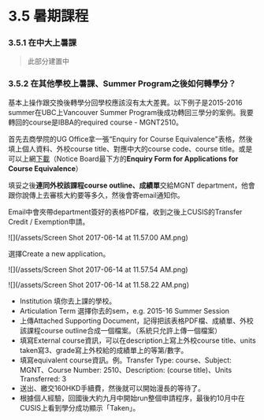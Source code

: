 # 3.5 暑期課程

### 3.5.1 在中大上暑課
> 此部分建置中

### 3.5.2 在其他學校上暑課、Summer Program之後如何轉學分？

基本上操作跟交換後轉學分回學校應該沒有太大差異。以下例子是2015-2016 summer在UBC上Vancouver Summer Program後成功轉回三學分的案例。我要轉回的course是IBBA的required course - MGNT2510。

首先去商學院的UG Office拿一張“Enquiry for Course Equivalence"表格，然後填上個人資料、外校course title、對應中大的course code、course title。或是可以上網[下載](http://www.bschool.cuhk.edu.hk/index.php/programs/undergraduate/overview-undergraduate/11-programs/1738-notice-board-undergraduate-office)（Notice Board最下方的**Enquiry Form for Applications for Course Equivalence**）

填妥之後**連同外校該課程course outline、成績單**交給MGNT department，他會跟你說傳上去審核大約要等多久，然後會寄email通知你。

Email中會夾帶department簽好的表格PDF檔，收到之後上CUSIS的Transfer Credit / Exemption申請。

![](/assets/Screen Shot 2017-06-14 at 11.57.00 AM.png)

選擇Create a new application。

![](/assets/Screen Shot 2017-06-14 at 11.57.54 AM.png)

![](/assets/Screen Shot 2017-06-14 at 11.58.22 AM.png)

- Institution 填你去上課的學校。
- Articulation Term 選擇你去的sem，e.g. 2015-16 Summer Session
- 上傳Attached Supporting Document，記得把該表格PDF檔、成績單、外校該課程course outline合成一個檔案。（系統只允許上傳一個檔案）
- 填寫External course資訊，可以在description上寫上外校course title、units taken寫3、grade寫上外校給的成績單上的等第/數字。
- 填寫equivalent course資訊。例。Transfer Type: course、Subject: MGNT、Course Number: 2510、Description: \(course title\)、Units Transferred: 3
- 送出、繳交160HKD手續費，然後就可以開始漫長的等待了。
- 根據個人經驗，回國後大約九月中開始run整個申請程序，最後約10月中在CUSIS上看到學分成功顯示「Taken」。

